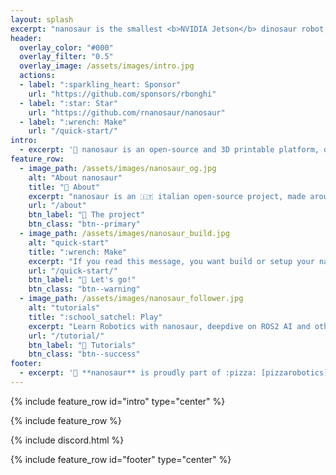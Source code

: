 ```yaml
---
layout: splash
excerpt: "nanosaur is the smallest <b>NVIDIA Jetson</b> dinosaur robot, open-source, fully 3D printable, ROS2 & Isaac ROS based.<br/> <small>Designed & made by [Raffaello Bonghi](https://rnext.it)</small>"
header:
  overlay_color: "#000"
  overlay_filter: "0.5"
  overlay_image: /assets/images/intro.jpg
  actions:
  - label: ":sparkling_heart: Sponsor"
    url: "https://github.com/sponsors/rbonghi"
  - label: ":star: Star"
    url: "https://github.com/rnanosaur/nanosaur"
  - label: ":wrench: Make"
    url: "/quick-start/"
intro: 
  - excerpt: '🦕 nanosaur is an open-source and 3D printable platform, designed to wander on your desk. With this platform, you learn the fundamentals of [ROS2](https://www.ros.org/) and NVIDIA [Isaac ROS](https://developer.nvidia.com/isaac-ros-gems) GEMs. Learning how to use AI applied in robotics.'
feature_row:
  - image_path: /assets/images/nanosaur_og.jpg
    alt: "About nanosaur"
    title: "🦕 About"
    excerpt: "nanosaur is an 🇮🇹 italian open-source project, made around NVIDIA Jetson and designed with an active community behind."
    url: "/about"
    btn_label: "📃 The project"
    btn_class: "btn--primary"
  - image_path: /assets/images/nanosaur_build.jpg
    alt: "quick-start"
    title: ":wrench: Make"
    excerpt: "If you read this message, you want build or setup your nanosaur. There is only a button to press and follow the guide!"
    url: "/quick-start/"
    btn_label: "🚧 Let's go!"
    btn_class: "btn--warning"
  - image_path: /assets/images/nanosaur_follower.jpg
    alt: "tutorials"
    title: ":school_satchel: Play"
    excerpt: "Learn Robotics with nanosaur, deepdive on ROS2 AI and other. Follow tutorials and courses to start in this world."
    url: "/tutorial/"
    btn_label: "💯 Tutorials"
    btn_class: "btn--success"
footer: 
  - excerpt: '🦕 **nanosaur** is proudly part of :pizza: [pizzarobotics](https://pizzarobotics.org) community'
---
```


{% include feature_row id="intro" type="center" %}

{% include feature_row %}

{% include discord.html %}

{% include feature_row id="footer" type="center" %}